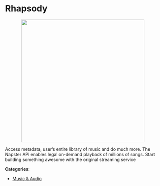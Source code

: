 # Rhapsody
<p align="center">
    <img width="400" src="https://raw.githubusercontent.com/apis-list/apis-list/apis/rhapsody/logo_256x256.png" />
</p>

Access metadata, user’s entire library of music and do much more. The Napster API enables legal on-demand playback of millions of songs. Start building something awesome with the original streaming service



**Categories**:

- [Music & Audio](https://github.com/apis-list/apis-list#music-and-audio)



